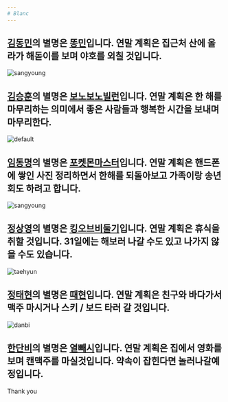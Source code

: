 ```yaml
---
# Blanc
---
```

[김동민](#0000ff)의 별명은 [똥민](#0000ff)입니다. 연말 계획은 집근처 산에 올라가 해돋이를 보며 야호를 외칠 것입니다.
---
![sangyoung](https://user-images.githubusercontent.com/45933884/50433737-61bd2c80-091d-11e9-84d3-89d58a3c5c6e.jpg)

[김승훈](#0000ff)의 별명은 [보노보노빌런](#0000ff)입니다. 연말 계획은 한 해를 마무리하는 의미에서 좋은 사람들과 행복한 시간을 보내며 마무리한다.
---
![default](https://user-images.githubusercontent.com/45933817/50433310-d6429c00-091a-11e9-8109-11f1ac3f8955.jpg)

[임동명](green)의 별명은 [포켓몬마스터](#0000ff)입니다. 연말 계획은 핸드폰에 쌓인 사진 정리하면서 한해를 되돌아보고 가족이랑 송년회도 하려고 합니다.
---
![sangyoung](https://user-images.githubusercontent.com/45933884/50433560-50275500-091c-11e9-9716-58b8d289aa7f.jpg)

[정상영](green)의 별명은 [킹오브비둘기](#0000ff)입니다. 연말 계획은 휴식을 취할 것입니다. 31일에는 해보러 나갈 수도 있고 나가지 않을 수도 있습니다.
---
![taehyun](https://user-images.githubusercontent.com/45933884/50433748-68e43a80-091d-11e9-9a34-29f4c687692b.jpg)

[정태현](green)의 별명은 [때현](#0000ff)입니다. 연말 계획은 친구와 바다가서 맥주 마시거나 스키 / 보드 타러 갈 것입니다.
---
![danbi](https://user-images.githubusercontent.com/45933884/50433767-9b8e3300-091d-11e9-87d9-3ace7b4f5489.jpg)

[한단비](green)의 별명은 [열빼시](#0000ff)입니다. 연말 계획은 집에서 영화를 보며 캔맥주를 마실것입니다. 약속이 잡힌다면 놀러나갈예정입니다.
---
Thank you
